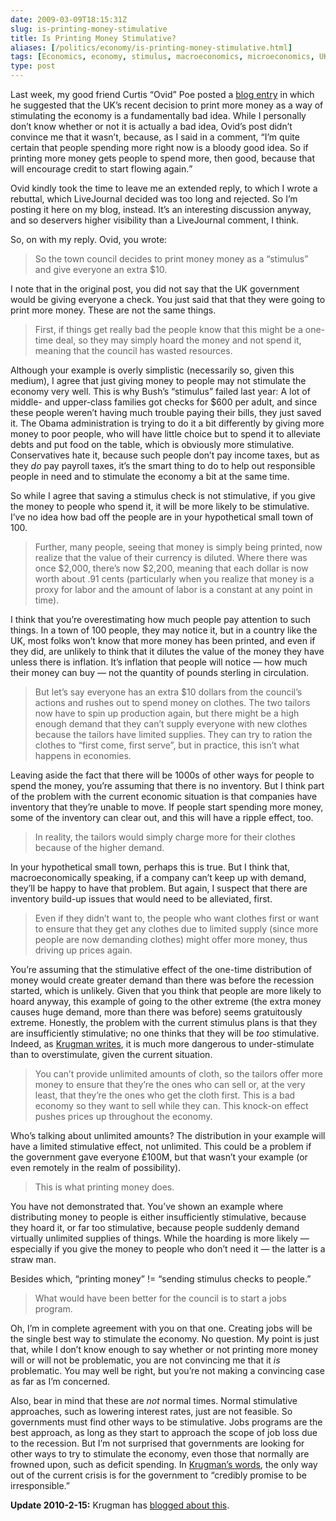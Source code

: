 ```yaml
--- 
date: 2009-03-09T18:15:31Z
slug: is-printing-money-stimulative
title: Is Printing Money Stimulative?
aliases: [/politics/economy/is-printing-money-stimulative.html]
tags: [Economics, economy, stimulus, macroeconomics, microeconomics, UK, printing money, Curtis Poe, Paul Krugman]
type: post
---
```


<p>Last week, my good friend Curtis “Ovid” Poe posted a <a href="http://publius-ovidius.livejournal.com/302311.html" title="Poetic License to Kill: “The UK Has Officially Gone Insane”">blog entry</a> in which he suggested that the UK’s recent decision to print more money as a way of stimulating the economy is a fundamentally bad idea. While I personally don’t know whether or not it is actually a bad idea, Ovid’s post didn’t convince me that it wasn’t, because, as I said in a comment, <q>I’m quite certain that people spending more right now is a bloody good idea. So if printing more money gets people to spend more, then good, because that will encourage credit to start flowing again.</q></p>

<p>Ovid kindly took the time to leave me an extended reply, to which I wrote a rebuttal, which LiveJournal decided was too long and rejected. So I’m posting it here on my blog, instead. It’s an interesting discussion anyway, and so deservers higher visibility than a LiveJournal comment, I think.</p>

<p>So, on with my reply. Ovid, you wrote:</p>

<blockquote><p>So the town council decides to print money money as a “stimulus” and give everyone an extra $10.</p></blockquote>

<p>I note that in the original post, you did not say that the UK government would be giving everyone a check. You just said that that they were going to print more money. These are not the same things.</p>

<blockquote><p>First, if things get really bad the people know that this might be a one-time deal, so they may simply hoard the money and not spend it, meaning that the council has wasted resources.</p></blockquote>

<p>Although your example is overly simplistic (necessarily so, given this medium), I agree that just giving money to people may not stimulate the economy very well. This is why Bush’s “stimulus” failed last year: A lot of middle- and upper-class families got checks for $600 per adult, and since these people weren’t having much trouble paying their bills, they just saved it. The Obama administration is trying to do it a bit differently by giving more money to poor people, who will have little choice but to spend it to alleviate debts and put food on the table, which is obviously more stimulative. Conservatives hate it, because such people don’t pay income taxes, but as they <em>do</em> pay payroll taxes, it’s the smart thing to do to help out responsible people in need and to stimulate the economy a bit at the same time.</p>

<p>So while I agree that saving a stimulus check is not stimulative, if you give the money to people who spend it, it will be more likely to be stimulative. I’ve no idea how bad off the people are in your hypothetical small town of 100.</p>

<blockquote><p>Further, many people, seeing that money is simply being printed, now realize that the value of their currency is diluted. Where there was once $2,000, there’s now $2,200, meaning that each dollar is now worth about .91 cents (particularly when you realize that money is a proxy for labor and the amount of labor is a constant at any point in time).</p></blockquote>

<p>I think that you’re overestimating how much people pay attention to such things. In a town of 100 people, they may notice it, but in a country like the UK, most folks won’t know that more money has been printed, and even if they did, are unlikely to think that it dilutes the value of the money they have unless there is inflation. It’s inflation that people will notice — how much their  money can buy — not the quantity of pounds sterling in circulation.</p>

<blockquote><p>But let’s say everyone has an extra $10 dollars from the council’s actions and rushes out to spend money on clothes. The two tailors now have to spin up production again, but there might be a high enough demand that they can’t supply everyone with new clothes because the tailors have limited supplies. They can try to ration the clothes to “first come, first serve”, but in practice, this isn’t what happens in economies.</p></blockquote>

<p>Leaving aside the fact that there will be 1000s of other ways for people to spend the money, you’re assuming that there is no inventory. But I think part of the problem with the current economic situation is that companies have inventory that they’re unable to move. If people start spending more money, some of the inventory can clear out, and this will have a ripple effect, too.</p>

<blockquote><p>In reality, the tailors would simply charge more for their clothes because of the higher demand.</p></blockquote>

<p>In your hypothetical small town, perhaps this is true. But I think that, macroeconomically speaking, if a company can’t keep up with demand, they’ll be happy to have that problem. But again, I suspect that there are inventory build-up issues that would need to be alleviated, first.</p>

<blockquote><p>Even if they didn’t want to, the people who want clothes first or want to ensure that they get any clothes due to limited supply (since more people are now demanding clothes) might offer more money, thus driving up prices again.</p></blockquote>

<p>You’re assuming that the stimulative effect of the one-time distribution of money would create greater demand than there was before the recession started, which is unlikely. Given that you think that people are more likely to hoard anyway, this example of going to the other extreme (the extra money causes huge demand, more than there was before) seems gratuitously extreme. Honestly, the problem with the current stimulus plans is that they are insufficiently stimulative; no one thinks that they will be <em>too</em> stimulative. Indeed, as <a href="http://krugman.blogs.nytimes.com/2008/11/28/too-much-of-a-good-thing/" title="The Conscience of a Liberal: “Too much of a good thing …”">Krugman writes</a>, it is much more dangerous to under-stimulate than to overstimulate, given the current situation.</p>

<blockquote><p>You can’t provide unlimited amounts of cloth, so the tailors offer more money to ensure that they’re the ones who can sell or, at the very least, that they’re the ones who get the cloth first. This is a bad economy so they want to sell while they can. This knock-on effect pushes prices up throughout the economy.</p></blockquote>

<p>Who’s talking about unlimited amounts? The distribution in your example will have a limited stimulative effect, not unlimited. This could be a problem if the government gave everyone £100M, but that wasn’t your example (or even remotely in the realm of possibility).</p>

<blockquote><p>This is what printing money does.</p></blockquote>

<p>You have not demonstrated that. You’ve shown an example where distributing money to people is either insufficiently stimulative, because they hoard it, or far too stimulative, because people suddenly demand virtually unlimited supplies of things. While the hoarding is more likely — especially if you give the money to people who don’t need it — the latter is a straw man.</p>

<p>Besides which, “printing money” != “sending stimulus checks to people.”</p>

<blockquote><p>What would have been better for the council is to start a jobs program.</p></blockquote>

<p>Oh, I’m in complete agreement with you on that one. Creating jobs will be the single best way to stimulate the economy. No question. My point is just that, while I don’t know enough to say whether or not printing more money will or will not be problematic, you are not convincing me that it <em>is</em> problematic. You may well be right, but you’re not making a convincing case as far as I’m concerned.</p>

<p>Also, bear in mind that these are <em>not</em> normal times. Normal stimulative approaches, such as lowering interest rates, just are not feasible. So governments must find other ways to be stimulative. Jobs programs are the best approach, as long as they start to approach the scope of job loss due to the recession. But I’m not surprised that governments are looking for other ways to try to stimulate the economy, even those that normally are frowned upon, such as deficit spending. In <a href="http://krugman.blogs.nytimes.com/2008/11/15/macro-policy-in-a-liquidity-trap-wonkish/" title="The Conscience of a Liberal: “Macro policy in a liquidity trap (wonkish)”">Krugman’s words</a>, the only way out of the current crisis is for the government to “credibly promise to be irresponsible.”</p>

<p><strong>Update 2010-2-15:</strong> Krugman has <a href="http://krugman.blogs.nytimes.com/2010/12/15/what-is-money/" title="The Conscience of a Liberal: “What Is Money?”">blogged about this</a>.</p>
